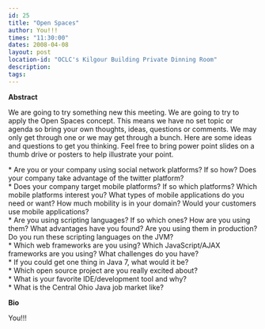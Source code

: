 ```yaml
---
id: 25
title: "Open Spaces"
author: You!!!
times: "11:30:00"
dates: 2008-04-08
layout: post
location-id: "OCLC's Kilgour Building Private Dinning Room"  
description: 
tags: 
---
```

 **Abstract**

We are going to try something new this meeting. We are going to try to apply the Open Spaces concept. This means we have no set topic or agenda so bring your own thoughts, ideas, questions or comments. We may only get through one or we may get through a bunch. Here are some ideas and questions to get you thinking. Feel free to bring power point slides on a thumb drive or posters to help illustrate your point.  
  
\* Are you or your company using social network platforms? If so how? Does your company take advantage of the twitter platform?  
\* Does your company target mobile platforms? If so which platforms? Which mobile platforms interest you? What types of mobile applications do you need or want? How much mobility is in your domain? Would your customers use mobile applications?  
\* Are you using scripting languages? If so which ones? How are you using them? What advantages have you found? Are you using them in production? Do you run these scripting languages on the JVM?  
\* Which web frameworks are you using? Which JavaScript/AJAX frameworks are you using? What challenges do you have?  
\* If you could get one thing in Java 7, what would it be?  
\* Which open source project are you really excited about?  
\* What is your favorite IDE/development tool and why?  
\* What is the Central Ohio Java job market like?

**Bio**

You!!!

